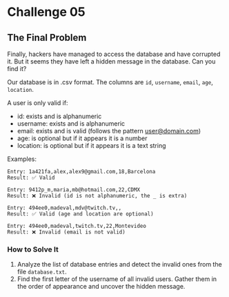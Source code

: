 # Challenge 05

## The Final Problem

Finally, hackers have managed to access the database and have corrupted it. But it seems they have left a hidden message in the database. Can you find it?

Our database is in .csv format. The columns are `id`, `username`, `email`, `age`, `location`.

A user is only valid if:
- id: exists and is alphanumeric
- username: exists and is alphanumeric
- email: exists and is valid (follows the pattern user@domain.com)
- age: is optional but if it appears it is a number
- location: is optional but if it appears it is a text string

Examples:

```
Entry: 1a421fa,alex,alex9@gmail.com,18,Barcelona
Result: ✅ Valid

Entry: 9412p_m,maria,mb@hotmail.com,22,CDMX
Result: ❌ Invalid (id is not alphanumeric, the _ is extra)

Entry: 494ee0,madeval,mdv@twitch.tv,,
Result: ✅ Valid (age and location are optional)

Entry: 494ee0,madeval,twitch.tv,22,Montevideo
Result: ❌ Invalid (email is not valid)
```

### How to Solve It

1. Analyze the list of database entries and detect the invalid ones from the file `database.txt`.
2. Find the first letter of the username of all invalid users. Gather them in the order of appearance and uncover the hidden message.